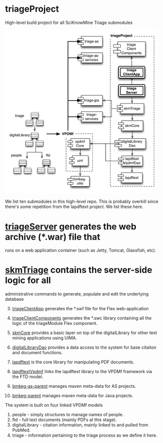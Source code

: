 triageProject
=============

High-level build project for all SciKnowMine Triage submodules

<img src="design/triage.jpg" width="500px">

We list ten submodules in this high-level repo. This is probably overkill since 
there's some repetition from the lapdftext project. We list these here. 

# [triageServer](https://github.com/BMKEG/triageServer) generates the web archive (*.war) file that 
runs on a web application container (such as Jetty, Tomcat, Glassfish, etc).
# [skmTriage](https://github.com/BMKEG/skmTriage) contains the server-side logic for all
administrative commands to generate, populate and edit the underlying database

3) [triageClientApp](https://github.com/BMKEG/triageClientApp) generates the *.swf file for the Flex web-application

4) [triageClientComponents](https://github.com/BMKEG/triageClientComponents) generates the *.swc library 
containing all the logic of the triageModule Flex component. 

5) [skmCore](https://github.com/BMKEG/skmCore) provides a basic layer on top of the digitalLibrary for other 
text mining applications using UIMA.

6) [digitalLibraryDao](https://github.com/BMKEG/digitalLibraryDao) provides a data access to the system for base
citaiton and document functions.

7) [lapdftext](https://github.com/BMKEG/lapdftext) is the core library for manipulating PDF documents.

8) [lapdftextVpdmf](https://github.com/BMKEG/lapdftextVpdmf) links the lapdftext library to the VPDMf framework 
via the FTD model.

9) [bmkeg-as-parent](https://github.com/BMKEG/bmkeg-as-parent) manages maven meta-data for AS projects.

10) [bmkeg-parent](https://github.com/BMKEG/bmkeg-parent) manages maven meta-data for Java projects.

The system is built on four linked VPDMf models

1) people - simply structures to manage names of people.
2) ftd - full text documents (mainly PDFs at this stage).
3) digitalLibrary - citation information, mainly linked to and pulled from PubMed.
4) triage - information pertaining to the triage process as we define it here. 
